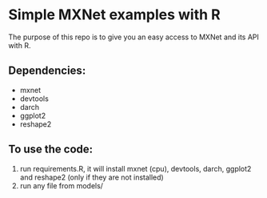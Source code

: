# Simple MXNet examples with R 
The purpose of this repo is to give you an easy access to MXNet and its API with R.

## Dependencies:

* mxnet
* devtools
* darch
* ggplot2
* reshape2

## To use the code:

1. run requirements.R, it will install mxnet (cpu), devtools, darch, ggplot2 and reshape2 (only if they are not installed)
2. run any file from models/

